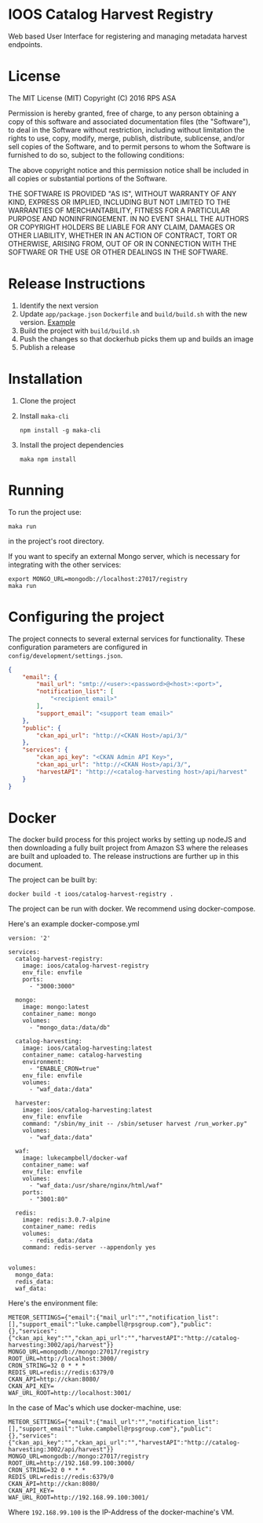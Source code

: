 IOOS Catalog Harvest Registry
=============================

Web based User Interface for registering and managing metadata harvest
endpoints.


License
=======

The MIT License (MIT)
Copyright (C) 2016 RPS ASA

Permission is hereby granted, free of charge, to any person obtaining a copy of
this software and associated documentation files (the "Software"), to deal in
the Software without restriction, including without limitation the rights to
use, copy, modify, merge, publish, distribute, sublicense, and/or sell copies
of the Software, and to permit persons to whom the Software is furnished to do
so, subject to the following conditions:

The above copyright notice and this permission notice shall be included in all
copies or substantial portions of the Software.

THE SOFTWARE IS PROVIDED "AS IS", WITHOUT WARRANTY OF ANY KIND, EXPRESS OR
IMPLIED, INCLUDING BUT NOT LIMITED TO THE WARRANTIES OF MERCHANTABILITY,
FITNESS FOR A PARTICULAR PURPOSE AND NONINFRINGEMENT. IN NO EVENT SHALL THE
AUTHORS OR COPYRIGHT HOLDERS BE LIABLE FOR ANY CLAIM, DAMAGES OR OTHER
LIABILITY, WHETHER IN AN ACTION OF CONTRACT, TORT OR OTHERWISE, ARISING FROM,
OUT OF OR IN CONNECTION WITH THE SOFTWARE OR THE USE OR OTHER DEALINGS IN THE
SOFTWARE.


Release Instructions
====================
1. Identify the next version
2. Update `app/package.json` `Dockerfile` and `build/build.sh` with the new
   version.
   [Example](https://github.com/ioos/catalog-harvest-registry/commit/c6e0760eb9a533d0739491fd3f4c8b060a909f3a)
3. Build the project with `build/build.sh`
4. Push the changes so that dockerhub picks them up and builds an image
5. Publish a release

Installation
============

1. Clone the project
2. Install `maka-cli`

   ```
   npm install -g maka-cli
   ```

3. Install the project dependencies

   ```
   maka npm install
   ```


Running
=======

To run the project use:

```
maka run
```

in the project's root directory.

If you want to specify an external Mongo server, which is necessary for integrating with the other services:

```
export MONGO_URL=mongodb://localhost:27017/registry
maka run
```


Configuring the project
=======================

The project connects to several external services for functionality. These
configuration parameters are configured in `config/development/settings.json`.

```json
{
    "email": {
        "mail_url": "smtp://<user>:<password>@<host>:<port>",
        "notification_list": [
            "<recipient email>"
        ],
        "support_email": "<support team email>"
    },
    "public": {
        "ckan_api_url": "http://<CKAN Host>/api/3/"
    },
    "services": {
        "ckan_api_key": "<CKAN Admin API Key>",
        "ckan_api_url": "http://<CKAN Host>/api/3/",
        "harvestAPI": "http://<catalog-harvesting host>/api/harvest"
    }
}

```


Docker
======

The docker build process for this project works by setting up nodeJS and then
downloading a fully built project from Amazon S3 where the releases are built
and uploaded to. The release instructions are further up in this document.

The project can be built by:

```
docker build -t ioos/catalog-harvest-registry .
```

The project can be run with docker. We recommend using docker-compose.

Here's an example docker-compose.yml

```
version: '2'

services:
  catalog-harvest-registry:
    image: ioos/catalog-harvest-registry
    env_file: envfile
    ports:
      - "3000:3000"

  mongo:
    image: mongo:latest
    container_name: mongo
    volumes:
      - "mongo_data:/data/db"

  catalog-harvesting:
    image: ioos/catalog-harvesting:latest
    container_name: catalog-harvesting
    environment:
      - "ENABLE_CRON=true"
    env_file: envfile
    volumes:
      - "waf_data:/data"

  harvester:
    image: ioos/catalog-harvesting:latest
    env_file: envfile
    command: "/sbin/my_init -- /sbin/setuser harvest /run_worker.py"
    volumes:
      - "waf_data:/data"

  waf:
    image: lukecampbell/docker-waf
    container_name: waf
    env_file: envfile
    volumes:
      - "waf_data:/usr/share/nginx/html/waf"
    ports:
      - "3001:80"

  redis:
    image: redis:3.0.7-alpine
    container_name: redis
    volumes:
      - redis_data:/data
    command: redis-server --appendonly yes


volumes:
  mongo_data:
  redis_data:
  waf_data:

```

Here's the environment file:

```
METEOR_SETTINGS={"email":{"mail_url":"","notification_list":[],"support_email":"luke.campbell@rpsgroup.com"},"public":{},"services":{"ckan_api_key":"","ckan_api_url":"","harvestAPI":"http://catalog-harvesting:3002/api/harvest"}}
MONGO_URL=mongodb://mongo:27017/registry
ROOT_URL=http://localhost:3000/
CRON_STRING=32 0 * * *
REDIS_URL=redis://redis:6379/0
CKAN_API=http://ckan:8080/
CKAN_API_KEY=
WAF_URL_ROOT=http://localhost:3001/
```

In the case of Mac's which use docker-machine, use:

```
METEOR_SETTINGS={"email":{"mail_url":"","notification_list":[],"support_email":"luke.campbell@rpsgroup.com"},"public":{},"services":{"ckan_api_key":"","ckan_api_url":"","harvestAPI":"http://catalog-harvesting:3002/api/harvest"}}
MONGO_URL=mongodb://mongo:27017/registry
ROOT_URL=http://192.168.99.100:3000/
CRON_STRING=32 0 * * *
REDIS_URL=redis://redis:6379/0
CKAN_API=http://ckan:8080/
CKAN_API_KEY=
WAF_URL_ROOT=http://192.168.99.100:3001/
```

Where `192.168.99.100` is the IP-Address of the docker-machine's VM.
